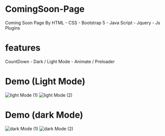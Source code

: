 # ComingSoon-Page
Coming Soon Page By HTML - CSS - Bootstrap 5 - Java Script - Jquery - Js Plugins

# features
CountDown - Dark / Light Mode - Animate / Preloader

# Demo (Light Mode)
![light Mode (1)](https://user-images.githubusercontent.com/57769117/155998862-ab5511e6-d19d-4e45-bef4-78ec34a0d0e7.png)
![light Mode (2)](https://user-images.githubusercontent.com/57769117/155998876-df4cc129-91ea-481e-a915-f54b2839f3b4.png)

# Demo (dark Mode)
![dark Mode (1)](https://user-images.githubusercontent.com/57769117/155998983-f69ae9be-c120-4fb6-8764-20808b13123d.png)
![dark Mode (2)](https://user-images.githubusercontent.com/57769117/155998995-72ff2bc8-dcc9-4460-8f3e-0c89b6e0d75b.png)

